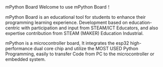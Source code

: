 mPython Board
Welcome to use mPython Board！

mPython Board is an educational tool for students to enhance their programming learning experience. Development based on education-centric with participation and input from STEAM/ICT Educators, and also expertise contribution from STEAM (MAKER) Education Industrial.

mPython is a microcontroller board, It integrates the esp32 high-performance dual core chip and utilize the MOST USED Python Programming, easily to transfer Code from PC to the microcontroller or embedded system.

